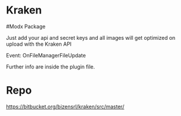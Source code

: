 Kraken
============

#Modx Package

Just add your api and secret keys and all images will get optimized on upload with the Kraken API

Event: OnFileManagerFileUpdate

Further info are inside the plugin file.

Repo
=============
https://bitbucket.org/bizensrl/kraken/src/master/
